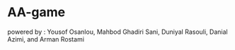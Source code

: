 # AA-game

powered by :
Yousof Osanlou,
Mahbod Ghadiri Sani,
Duniyal Rasouli,
Danial Azimi,
and
Arman Rostami
